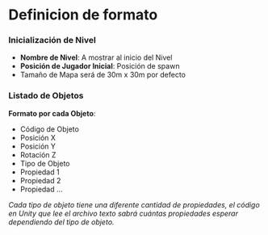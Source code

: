 # Definicion de formato

### Inicialización de Nivel

- **Nombre de Nivel**: A mostrar al inicio del Nivel
- **Posición de Jugador Inicial**: Posición de spawn
- Tamaño de Mapa será de 30m x 30m por defecto

### Listado de Objetos

**Formato por cada Objeto**:
- Código de Objeto
- Posición X 
- Posición Y
- Rotación Z
- Tipo de Objeto
- Propiedad 1
- Propiedad 2
- Propiedad ...

*Cada tipo de objeto tiene una diferente cantidad de propiedades, el código en Unity que lee el archivo texto sabrá cuántas propiedades esperar dependiendo del tipo de objeto.*
